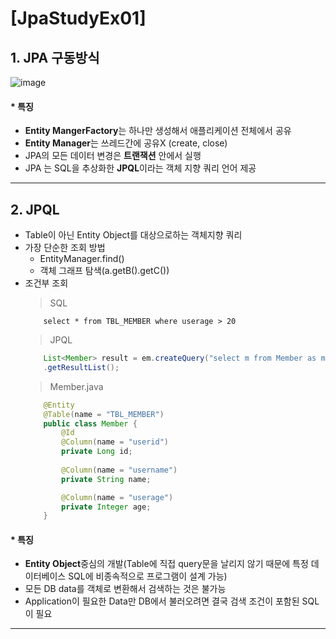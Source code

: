 # [JpaStudyEx01]
## 1. JPA 구동방식
![image](https://user-images.githubusercontent.com/71360101/93285714-82739700-f810-11ea-9998-49104f9de866.png)
#### * 특징
* **Entity MangerFactory**는 하나만 생성해서 애플리케이션 전체에서 공유
* **Entity Manager**는 쓰레드간에 공유X (create, close)
* JPA의 모든 데이터 변경은 **트랜잭션** 안에서 실행
* JPA 는 SQL을 추상화한 **JPQL**이라는 객체 지향 쿼리 언어 제공
<hr>

## 2. JPQL
* Table이 아닌 Entity Object를 대상으로하는 객체지향 쿼리
* 가장 단순한 조회 방법
    * EntityManager.find()
    * 객체 그래프 탐색(a.getB().getC())
* 조건부 조회
  > SQL
    ``` roomsql
        select * from TBL_MEMBER where userage > 20
    ```
  > JPQL
  ``` java
      List<Member> result = em.createQuery("select m from Member as m where m.age > 20", Member.class)
      .getResultList();
  ```
  > Member.java
    ``` java
        @Entity
        @Table(name = "TBL_MEMBER")
        public class Member {
            @Id
            @Column(name = "userid")
            private Long id;
        
            @Column(name = "username")
            private String name;
  
            @Column(name = "userage")
            private Integer age;
        }
    ```
#### * 특징
* **Entity Object**중심의 개발(Table에 직접 query문을 날리지 않기 때문에 특정 데이터베이스 SQL에 비종속적으로 프로그램이 설계 가능)
* 모든 DB data를 객체로 변환해서 검색하는 것은 불가능
* Application이 필요한 Data만 DB에서 불러오려면 결국 검색 조건이 포함된 SQL이 필요
  
<hr>
